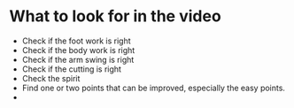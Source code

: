 # What to look for in the video

- Check if the foot work is right
- Check if the body work is right
- Check if the arm swing is right
- Check if the cutting is right
- Check the spirit
- Find one or two points that can be improved, especially the easy points.
- 
